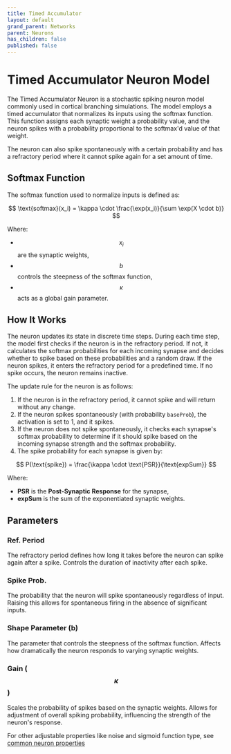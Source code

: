 ```yaml
---
title: Timed Accumulator
layout: default
grand_parent: Networks
parent: Neurons
has_children: false
published: false
---
```


# Timed Accumulator Neuron Model

The Timed Accumulator Neuron is a stochastic spiking neuron model commonly used in cortical branching simulations. The model employs a timed accumulator that normalizes its inputs using the softmax function. This function assigns each synaptic weight a probability value, and the neuron spikes with a probability proportional to the softmax'd value of that weight. 

The neuron can also spike spontaneously with a certain probability and has a refractory period where it cannot spike again for a set amount of time.

## Softmax Function

The softmax function used to normalize inputs is defined as:

$$
\text{softmax}(x_i) = \kappa \cdot \frac{\exp(x_i)}{\sum \exp(X \cdot b)}
$$

Where:
- $$ x_i $$ are the synaptic weights,
- $$ b $$ controls the steepness of the softmax function,
- $$ \kappa $$ acts as a global gain parameter.

## How It Works

The neuron updates its state in discrete time steps. During each time step, the model first checks if the neuron is in the refractory period. If not, it calculates the softmax probabilities for each incoming synapse and decides whether to spike based on these probabilities and a random draw. If the neuron spikes, it enters the refractory period for a predefined time. If no spike occurs, the neuron remains inactive.

The update rule for the neuron is as follows:

1. If the neuron is in the refractory period, it cannot spike and will return without any change.
2. If the neuron spikes spontaneously (with probability `baseProb`), the activation is set to 1, and it spikes.
3. If the neuron does not spike spontaneously, it checks each synapse's softmax probability to determine if it should spike based on the incoming synapse strength and the softmax probability.
4. The spike probability for each synapse is given by:

$$
P(\text{spike}) = \frac{\kappa \cdot \text{PSR}}{\text{expSum}}
$$

Where:
- **PSR** is the **Post-Synaptic Response** for the synapse,
- **expSum** is the sum of the exponentiated synaptic weights.

## Parameters

### Ref. Period

The refractory period defines how long it takes before the neuron can spike again after a spike. Controls the duration of inactivity after each spike.

### Spike Prob.

The probability that the neuron will spike spontaneously regardless of input. Raising this allows for spontaneous firing in the absence of significant inputs.

### Shape Parameter (b)

The parameter that controls the steepness of the softmax function. Affects how dramatically the neuron responds to varying synaptic weights.

### Gain ($$ \kappa $$)

Scales the probability of spikes based on the synaptic weights. Allows for adjustment of overall spiking probability, influencing the strength of the neuron's response.


For other adjustable properties like noise and sigmoid function type, see [common neuron properties](/docs/network/neurons/index#common-neuron-properties)



